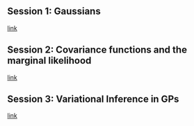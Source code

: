 Session 1: Gaussians
--
[link](https://docs.google.com/presentation/d/e/2PACX-1vRYHlEfOW799tLCsjWdqZ-GoykimGk5RMBmdGVDi4wghhunOtFm9nDEgoHUk-hgH7FhMKvVnxNAY-G3/pub?start=false&loop=false&delayms=0&slide=id.g5ec878b46b_0_21)

Session 2: Covariance functions and the marginal likelihood
--
[link](https://docs.google.com/presentation/d/e/2PACX-1vRMVRewzkBxJhJeA2P8z1KwUad86PAePqlG8xnj6eljaL4GsTdD4FySZ_JWbEr8jgDQBDHHr1XuOnXY/pub?start=false&loop=false&delayms=0)

Session 3: Variational Inference in GPs
--
[link](https://docs.google.com/presentation/d/e/2PACX-1vTLyS7ST8SSVYDnfoCZE5TwmwSNqdefBOLv8l5Oz07jE1JWIr_BdoExH9SQN4dhn4d5BOsDGAOZz1zj/pub?start=false&loop=false&delayms=0)
